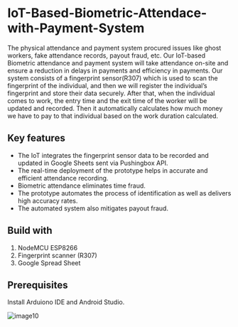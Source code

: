 # IoT-Based-Biometric-Attendace-with-Payment-System
The physical attendance and payment system procured issues like ghost workers, fake attendance records, payout fraud, etc. Our IoT-based Biometric attendance and payment system will take attendance on-site and ensure a reduction in delays in payments and efficiency in payments. Our system consists of a fingerprint sensor(R307) which is used to scan the fingerprint of the individual, and then we will register the individual’s fingerprint and store their data securely. After that, when the individual comes to work, the entry time and the exit time of the worker will be updated and recorded. Then it automatically calculates how much money we have to pay to that individual based on the work duration calculated.

## Key features
* The IoT integrates the fingerprint sensor data to be recorded and updated in Google Sheets sent via Pushingbox API.
* The real-time deployment of the prototype helps in accurate and efficient attendance recording.
* Biometric attendance eliminates time fraud.
* The prototype automates the process of identification as well as delivers high accuracy rates.
* The automated system also mitigates payout fraud.

## Build with
1. NodeMCU ESP8266
2. Fingerprint scanner (R307)
3. Google Spread Sheet

## Prerequisites
Install Arduiono IDE and Android Studio.


![image10](https://user-images.githubusercontent.com/84853899/191156637-49a6bb68-ee00-464c-9e3a-be3f2b64627c.jpg)
